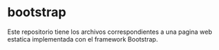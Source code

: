 # bootstrap
Este repositorio tiene los archivos correspondientes a una pagina web estatica implementada con el framework Bootstrap.
